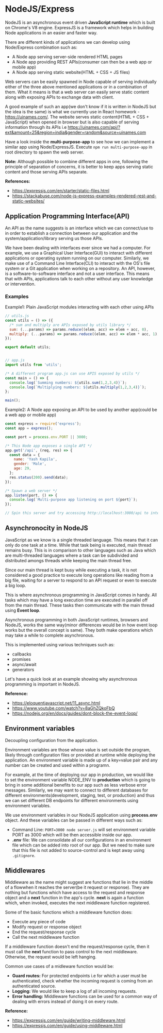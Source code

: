 # NodeJS/Express

NodeJS is an asynchronous event driven **JavaScript runtime** which is built on Chrome's V8 engine. ExpressJS is a framework which helps in building Node applications in an easier and faster way.

There are different kinds of applications we can develop using Node/Express combination such as:

- A Node app serving server-side rendered HTML pages
- A Node app providing REST APIs(consumer can then be a web app or mobile app)
- A Node app serving static website(HTML + CSS + JS files)

Web servers can be easily spawned in Node capable of serving individually either of the three above mentioned applications or in a combination of them. What it means is that a web server can easily serve static content along with exposing APIs to exchange data with client.

A good example of such an app(we don't know if it is written in NodeJS but the idea is the same) is what we currently use in React homework - https://uinames.com/. The website serves static content(HTML + CSS + JavaScript) when opened in browser but is also capable of serving information through its APIs i.e https://uinames.com/api/?ext&amount=25&region=india&gender=random&source=uinames.com

Have a look inside the **multi-purpose-app** to see how we can implement a similar app using Node/ExpressJS. Execute `npm run multi-purpose-app` in root directory to spawn the web server.

**Note:** Although possible to combine different apps in one, following the principle of separation of concerns, it is better to keep apps serving static content and those serving APIs separate.

**References:**

- https://expressjs.com/en/starter/static-files.html
- https://stackabuse.com/node-js-express-examples-rendered-rest-and-static-websites/

## Application Programming Interface(API)

An API as the name suggests is an interface which we can connect/use to in order to establish a connection between our application and the system/application/library serving us those APIs.

We have been dealing with interfaces ever since we had a computer. For example, we use a Graphical User Interface(GUI) to interact with different applications or operating system running on our computer. Similarly, we make use of a Command Line Interface(CLI) to interact with the OS's file system or a Git application when working on a repository. An API, however, is a software-to-software interface and not a user interface. This means that with APIs, applications talk to each other without any user knowledge or intervention.

### Examples

Example1: Plain JavaScript modules interacting with each other using APIs

```JavaScript
// utils.js
const utils = () => ({
  /* sum and multiply are APIs exposed by utils library */
  sum: (...params) => params.reduce((elem, acc) => elem + acc, 0),
  multiply: (...params) => params.reduce((elem, acc) => elem * acc, 1);
});

export default utils;


// app.js
import utils from 'utils';

/* A different program app.js can use APIS exposed by utils */
const main = () => {
  console.log(`Summing numbers: ${utils.sum(1,2,3,4)}`);
  console.log(`Multiplying numbers: ${utils.multiply(1,2,3,4)}`);
};

main();
```

Example2: A Node app exposing an API to be used by another app(could be a web app or mobile app)

```JavaScript
const express = require('express');
const app = express();

const port = process.env.PORT || 3000;

/* This Node app exposes a single API */
app.get('/api', (req, res) => {
  const data = {
    name: 'Yash Kapila',
    gender: 'Male',
    age: 29,
  };
  res.status(200).send(data);
});

/* Spawn a web server */
app.listen(port, () => {
  console.log(`Multi-purpose app listening on port ${port}`);
});

// Spin this server and try accessing http://localhost:3000/api to interact with this endpoint
```

## Asynchronocity in NodeJS

JavaScript as we know is a single threaded language. This means that it can only do one task at a time. While that task being is executed, main thread remains busy. This is in comparison to other languages such as Java which are multi-threaded languages where a task can be subdivided and distributed amongs threads while keeping the main thread free.

Since our main thread is kept busy while executing a task, it is not considered a good practice to execute long operations like reading from a big file, waiting for a server to respond to an API request or even to execute a big loop.

This is where asynchronous programming in JavaScript comes in handy. All tasks which may have a long execution time are executed in parallel off from the main thread. These tasks then communicate with the main thread using **Event loop**.

Asynchronous programming in both JavaScript runtimes, browsers and NodeJS, works the same way(minor differences would be in how event loop works but the overall concept is same). They both make operations which may take a while to complete asynchronous.

This is implemented using various techniques such as:

- callbacks
- promises
- async/await
- generators

Let's have a quick look at an example showing why asynchronous programming is important in NodeJS.

**Reference:**

- https://eloquentjavascript.net/11_async.html
- https://www.youtube.com/watch?v=8aGhZQkoFbQ
- https://nodejs.org/en/docs/guides/dont-block-the-event-loop/

## Environment variables

Decoupling configuration from the application.

Environment variables are those whose value is set outside the program, likely through configuration files or provided at runtime while deploying the application. An environment variable is made up of a key=value pair and any number can be created and used within a programn.

For example, at the time of deploying our app in production, we would like to set the environment variable NODE_ENV to __production__ which is going to bring in some additional benefits to our app such as less verbose error messages. Similarly, we may want to connect to different databases for different environments(development, staging, test, or production) and thus we can set different DB endpoints for different environments using environment variables.

We use environment variables in our NodeJS application using __process.env__ object. And these variables can be passed in different ways such as:

- Command Line: `PORT=3000 node server.js` will set environment variable PORT as 3000 which will be then accessible inside our app.
- **.env** file: We can consolidate all our configurations in an environment file which can be added into root of our app. But we need to make sure that this file is not added to source-control and is kept away using `.gitignore`.

## Middlewares

Middleware as the name might suggest are functions that lie in the middle of a flowwhen it reaches the server(be it request or response). They are nothing but functions which have access to the request and response object and a __next__ function in the app's cycle. __next__ is again a function which, when invoked, executes the next middleware function registered.

Some of the basic functions which a middleware function does:

- Execute any piece of code
- Modify request or response object
- End the request/response cycle
- Call the next middleware function

If a middleware function doesn't end the request/response cycle, then it must call the __next__ function to pass control to the next middleware. Otherwise, the request would be left hanging.

Common use cases of a midleware function would be:

- **Guard routes:** For protected endpoints i.e for which a user must be authenticated, check whether the incoming request is coming from an authenticated source.
- **Logging:** We would like to keep a log of all incoming requests.
- **Error handling:** Middleware functions can be used for a common way of dealing with errors instead of doing it on every route.

**Reference:**

- https://expressjs.com/en/guide/writing-middleware.html
- https://expressjs.com/en/guide/using-middleware.html
